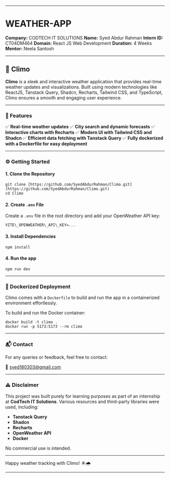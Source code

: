 

---

# WEATHER-APP

**Company:** CODTECH IT SOLUTIONS
**Name:** Syed Abdur Rahman
**Intern ID:** CT04DM464
**Domain:** React JS Web Development
**Duration:** 4 Weeks
**Mentor:** Neela Santosh

---

## 🌈 Climo

**Climo** is a sleek and interactive weather application that provides real-time weather updates and visualizations. Built using modern technologies like ReactJS, Tanstack Query, Shadcn, Recharts, Tailwind CSS, and TypeScript, Climo ensures a smooth and engaging user experience.

---

### 🌟 Features

✅ **Real-time weather updates**
✅ **City search and dynamic forecasts**
✅ **Interactive charts with Recharts**
✅ **Modern UI with Tailwind CSS and Shadcn**
✅ **Efficient data fetching with Tanstack Query**
✅ **Fully dockerized with a Dockerfile for easy deployment**

---

### ⚙️ Getting Started



#### 1. Clone the Repository
```
git clone [https://github.com/SyedAbdurRahman/Climo.git](https://github.com/SyedAbdurRahman/Climo.git)
cd Climo
```

#### 2. Create `.env` File

Create a `.env` file in the root directory and add your OpenWeather API key:
```
VITE\_OPENWEATHER\_API\_KEY=...
```

#### 3. Install Dependencies
```
npm install
```

#### 4. Run the app
```
npm run dev
```

---

### 🐳 Dockerized Deployment

Climo comes with a `Dockerfile` to build and run the app in a containerized environment effortlessly.

To build and run the Docker container:
```
docker build -t climo .
docker run -p 5173:5173 --rm climo
```

---

### 📬 Contact

For any queries or feedback, feel free to contact:

📧 [syed180303@gmail.com](mailto:syed180303@gmail.com)

---

### ⚠️ Disclaimer

This project was built purely for learning purposes as part of an internship at **CodTech IT Solutions**. Various resources and third-party libraries were used, including:

* **Tanstack Query**
* **Shadcn**
* **Recharts**
* **OpenWeather API**
* **Docker**

No commercial use is intended.

---

Happy weather tracking with Climo! ☀️🌧️

---

